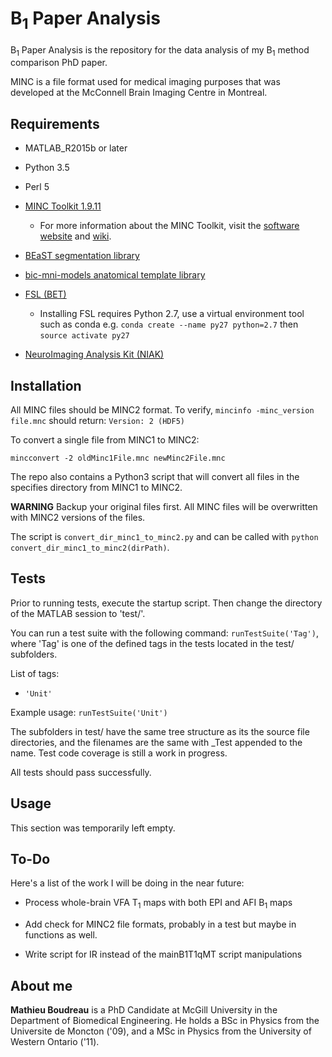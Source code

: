 # B<sub>1</sub> Paper Analysis

B<sub>1</sub> Paper Analysis is the repository for the data analysis of my B<sub>1</sub> method comparison PhD paper.

MINC is a file format used for medical imaging purposes that was developed at the McConnell Brain Imaging Centre in Montreal.

## Requirements

* MATLAB_R2015b or later

* Python 3.5

* Perl 5

* [MINC Toolkit 1.9.11](http://bic-mni.github.io)
   
     * For more information about the MINC Toolkit, visit the [software website](http://www.bic.mni.mcgill.ca/ServicesSoftware/MINC)
and [wiki](https://en.wikibooks.org/wiki/MINC).

* [BEaST segmentation library](http://bic-mni.github.io/#data-files-and-models)

* [bic-mni-models anatomical template library](http://bic-mni.github.io/#data-files-and-models)

* [FSL (BET)](http://fsl.fmrib.ox.ac.uk/fsl/fslwiki/FslInstallation)
    * Installing FSL requires Python 2.7, use a virtual environment tool such as conda 
      e.g. `conda create --name py27 python=2.7`
      then `source activate py27`

* [NeuroImaging Analysis Kit (NIAK)](https://www.nitrc.org/projects/niak/)

## Installation

All MINC files should be MINC2 format. To verify, `mincinfo -minc_version file.mnc` should return: `Version: 2 (HDF5)`

To convert a single file from MINC1 to MINC2:

`mincconvert -2 oldMinc1File.mnc newMinc2File.mnc`

The repo also contains a Python3 script that will convert all files in the specifies directory from MINC1 to MINC2.

**WARNING** Backup your original files first. All MINC files will be overwritten with MINC2 versions of the files.

The script is `convert_dir_minc1_to_minc2.py` and can be called with `python convert_dir_minc1_to_minc2(dirPath)`.

## Tests

Prior to running tests, execute the startup script. Then change the directory of the MATLAB session to 'test/'.

You can run a test suite with the following command: `runTestSuite('Tag')`, where 'Tag' is one of the defined tags in the
tests located in the test/ subfolders.

List of tags:

* `'Unit'`

Example usage: `runTestSuite('Unit')`

The subfolders in test/ have the same tree structure as its the source file directories, and the filenames are the same with
_Test appended to the name. Test code coverage is still a work in progress.

All tests should pass successfully.

## Usage

This section was temporarily left empty.

## To-Do

Here's a list of the work I will be doing in the near future:

* Process whole-brain VFA T<sub>1</sub> maps with both EPI and AFI B<sub>1</sub> maps

* Add check for MINC2 file formats, probably in a test but maybe in functions as well.

* Write script for IR instead of the mainB1T1qMT script manipulations

## About me

**Mathieu Boudreau** is a PhD Candidate at McGill University in the Department of Biomedical Engineering.
He holds a BSc in Physics from the Universite de Moncton ('09), and a MSc in Physics from the University 
of Western Ontario ('11).